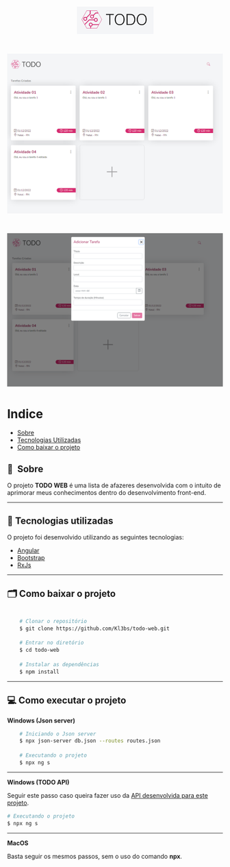 <h1 align="center">
    <img src="src/assets/images/img3.png">
</h1>

<h1>
    <img src="src/assets/images/img1.png">
</h1>

<h1>
    <img src="src/assets/images/img2.png">
</h1>

# Indice

- [Sobre](#-sobre)
- [Tecnologias Utilizadas](#-tecnologias-utilizadas)
- [Como baixar o projeto](#-como-baixar-o-projeto)

## 🔖&nbsp; Sobre

O projeto **TODO WEB** é uma lista de afazeres desenvolvida com o intuito de aprimorar meus conhecimentos dentro do desenvolvimento front-end.

---

## 🚀 Tecnologias utilizadas

O projeto foi desenvolvido utilizando as seguintes tecnologias:

- [Angular](https://angular.io)
- [Bootstrap](https://getbootstrap.com/)
- [RxJs](https://rxjs.dev/)

---

## 🗂 Como baixar o projeto

```bash

    # Clonar o repositório
    $ git clone https://github.com/Kl3bs/todo-web.git

    # Entrar no diretório
    $ cd todo-web

    # Instalar as dependências
    $ npm install

```

---

## 💻 Como executar o projeto

**Windows (Json server)**

```bash
	# Iniciando o Json server
    $ npx json-server db.json --routes routes.json

    # Executando o projeto
    $ npx ng s
```

---

**Windows (TODO API)**

Seguir este passo caso queira fazer uso da [API desenvolvida para este projeto](https://github.com/Kl3bs/todo-api).

```bash
# Executando o projeto
$ npx ng s
```

---

**MacOS**

Basta seguir os mesmos passos, sem o uso do comando **npx**.
